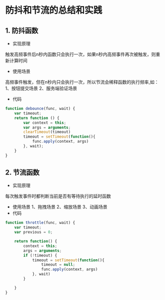 # 防抖和节流的总结和实践

## 1. 防抖函数

- 实现原理

触发高频事件后n秒内函数只会执行一次，如果n秒内高频事件再次被触发，则重新计算时间

- 使用场景

高频事件触发，但在n秒内只会执行一次，所以节流会稀释函数的执行频率,如：
1、按钮提交场景
2、服务端验证场景

- 代码

```javascript
function debounce(func, wait) {
    var timeout;
    return function () {
        var context = this;
        var args = arguments;
        clearTimeout(timeout)
        timeout = setTimeout(function(){
            func.apply(context, args)
        }, wait);
    }
}
```

## 2. 节流函数

- 实现原理

每次触发事件时都判断当前是否有等待执行的延时函数

- 使用场景
1、拖拽场景
2、缩放场景
3、动画场景
- 代码

```javascript
function throttle(func, wait) {
    var timeout;
    var previous = 0;

    return function() {
        context = this;
        args = arguments;
        if (!timeout) {
            timeout = setTimeout(function(){
                timeout = null;
                func.apply(context, args)
            }, wait)
        }

    }
}
```